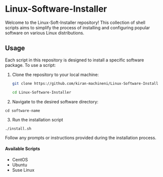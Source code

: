 # Linux-Software-Installer

Welcome to the Linux-Soft-Installer repository! This collection of shell scripts aims to simplify the process of installing and configuring popular software on various Linux distributions.

## Usage

Each script in this repository is designed to install a specific software package. To use a script:

1. Clone the repository to your local machine:

   ```bash
   git clone https://github.com/kiran-machineni/Linux-Software-Installer.git
   
   cd Linux-Software-Installer
   ```

2. Navigate to the desired software directory:

```
cd software-name
```

3. Run the installation script

```
./install.sh
```

Follow any prompts or instructions provided during the installation process.

#### Available Scripts

- CentOS
- Ubuntu
- Suse Linux

